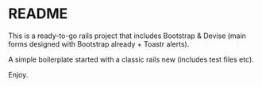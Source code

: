 # README

This is a ready-to-go rails project that includes Bootstrap & Devise (main forms designed with Bootstrap already + Toastr alerts).

A simple boilerplate started with a classic rails new (includes test files etc).

Enjoy.